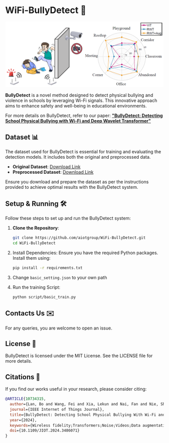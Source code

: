 # WiFi-BullyDetect 👋

<p align="center">
  <img src="img/README_img/overall.png" alt="image-20240719171906628" width="600px"/>
</p>

**BullyDetect** is a novel method designed to detect physical bullying and violence in schools by leveraging Wi-Fi signals. This innovative approach aims to enhance safety and well-being in educational environments.

For more details on BullyDetect, refer to our paper: [**"BullyDetect: Detecting School Physical Bullying with Wi-Fi and Deep Wavelet Transformer"**](https://ieeexplore.ieee.org/document/10734315)

## Dataset 📊

The dataset used for BullyDetect is essential for training and evaluating the detection models. It includes both the original and preprocessed data.

- **Original Dataset**: [Download Link](https://www.kaggle.com/datasets/laptype/wifi-bullydetect)
- **Preprocessed Dataset**: [Download Link](https://www.kaggle.com/datasets/laptype/wifi-bullydetect)

Ensure you download and prepare the dataset as per the instructions provided to achieve optimal results with the BullyDetect system.

## Setup & Running 🛠️

Follow these steps to set up and run the BullyDetect system:

1. **Clone the Repository**:
   ```bash
   git clone https://github.com/aiotgroup/WiFi-BullyDetect.git
   cd WiFi-BullyDetect
   ```
2. Install Dependencies:
Ensure you have the required Python packages. Install them using:
   ```bash
   pip install -r requirements.txt
   ```
3. Change `basic_setting.json` to your own path

4. Run the training Script:

   ```bash
   python script/basic_train.py
   ```
   
## Contacts Us ✉️
For any queries, you are welcome to open an issue.

## License 📜
BullyDetect is licensed under the MIT License. See the LICENSE file for more details.

## Citations 📄

If you find our works useful in your research, please consider citing:
```BibTeX
@ARTICLE{10734315,
  author={Lan, Bo and Wang, Fei and Xia, Lekun and Nai, Fan and Nie, Shiqiang and Ding, Han and Han, Jinsong},
  journal={IEEE Internet of Things Journal}, 
  title={BullyDetect: Detecting School Physical Bullying With Wi-Fi and Deep Wavelet Transformer}, 
  year={2024},
  keywords={Wireless fidelity;Transformers;Noise;Videos;Data augmentation;Cameras;Sensors;Representation learning;Internet of Things;Surveillance;Wi-Fi sensing;physical bullying detection;wavelet transformer;data augmentation;deep learning},
  doi={10.1109/JIOT.2024.3486071}
}
```
